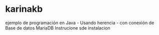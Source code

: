# karinakb
ejemplo de programación  en Java - Usando herencia - con conexión de Base de datos MariaDB
Instrucione sde instalacion 
